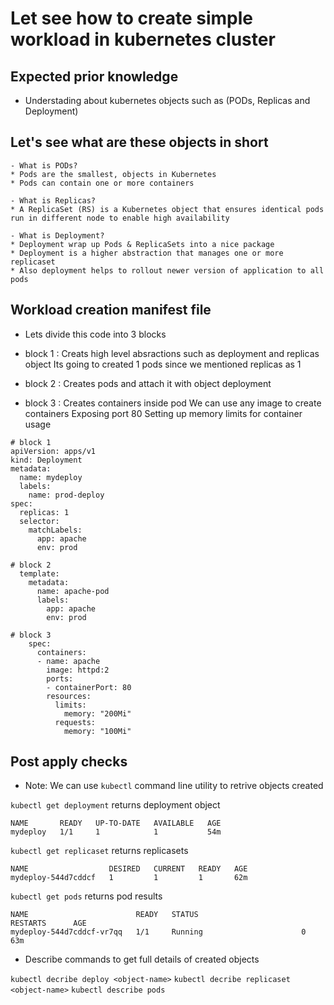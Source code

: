 # Let see how to create simple workload in kubernetes cluster

## Expected prior knowledge

* Understading about kubernetes objects such as (PODs, Replicas and Deployment)

## Let's see what are these objects in short

    - What is PODs?
    * Pods are the smallest, objects in Kubernetes
    * Pods can contain one or more containers

    - What is Replicas?
    * A ReplicaSet (RS) is a Kubernetes object that ensures identical pods run in different node to enable high availability
  
    - What is Deployment?
    * Deployment wrap up Pods & ReplicaSets into a nice package
    * Deployment is a higher abstraction that manages one or more replicaset
    * Also deployment helps to rollout newer version of application to all pods

## Workload creation manifest file

* Lets divide this code into 3 blocks

- block 1 : 
    Creats high level absractions such as deployment and replicas object
    Its going to created 1 pods since we mentioned replicas as 1

- block 2 : 
    Creates pods and attach it with object deployment

- block 3 : 
    Creates containers inside pod
    We can use any image to create containers
    Exposing port 80
    Setting up memory limits for container usage

```
# block 1
apiVersion: apps/v1
kind: Deployment
metadata:
  name: mydeploy
  labels:
    name: prod-deploy
spec:
  replicas: 1
  selector:
    matchLabels:
      app: apache
      env: prod

# block 2
  template:
    metadata:
      name: apache-pod
      labels:
        app: apache
        env: prod

# block 3
    spec:
      containers:
      - name: apache
        image: httpd:2
        ports:
        - containerPort: 80
        resources:
          limits:
            memory: "200Mi"
          requests:
            memory: "100Mi"
```

## Post apply checks

* Note: We can use `kubectl` command line utility to retrive objects created

`kubectl get deployment` returns deployment object

```
NAME       READY   UP-TO-DATE   AVAILABLE   AGE
mydeploy   1/1     1            1           54m
```

`kubectl get replicaset` returns replicasets 

```
NAME                  DESIRED   CURRENT   READY   AGE
mydeploy-544d7cddcf   1         1         1       62m
```

`kubectl get pods` returns pod results

```
NAME                        READY   STATUS                       RESTARTS      AGE
mydeploy-544d7cddcf-vr7qq   1/1     Running                      0             63m
```

* Describe commands to get full details of created objects

`kubectl decribe deploy <object-name>`
`kubectl decribe replicaset <object-name>`
`kubectl describe pods`
